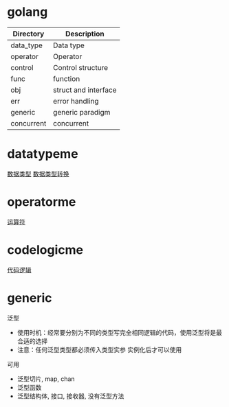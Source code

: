 # golang
|Directory|Description|
|---|---|
|data_type|Data type|
|operator|Operator|
|control|Control structure|
|func|function|
|obj|struct and interface|
|err|error handling|
|generic|generic paradigm|
|concurrent|concurrent|
# datatypeme
[数据类型](https://blog.csdn.net/baidu_35805755/article/details/128961290)
[数据类型转换](https://blog.csdn.net/baidu_35805755/article/details/128966050)
# operatorme
[运算符](https://blog.csdn.net/baidu_35805755/article/details/128993879)
# codelogicme
[代码逻辑](https://blog.csdn.net/baidu_35805755/article/details/129196215)
# generic
泛型
- 使用时机：经常要分别为不同的类型写完全相同逻辑的代码，使用泛型将是最合适的选择
- 注意：任何泛型类型都必须传入类型实参 实例化后才可以使用

可用
- 泛型切片, map, chan
- 泛型函数
- 泛型结构体, 接口, 接收器, 没有泛型方法